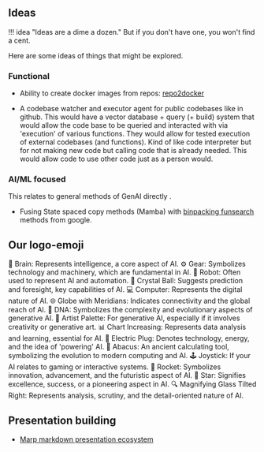 ## Ideas

!!! idea "Ideas are a dime a dozen."
    But if you don't have one, you won't find a cent.

Here are some ideas of things that might be explored. 

### Functional

* Ability to create docker images from repos: [repo2docker](https://github.com/jupyterhub/repo2docker)

* A codebase watcher and executor agent for public codebases like in github. This would have a vector database + query  (+ build) system that would allow the code base to be queried and interacted with via 'execution' of various functions.  They would allow for tested execution of external codebases (and functions). Kind of like code interpreter but for not making new code but calling code that is already needed. This would allow code to use other code just as a person would.

### AI/ML focused

This relates to general methods of GenAI directly .

* Fusing State spaced copy methods (Mamba) with [binpacking funsearch](https://deepmind.google/discover/blog/funsearch-making-new-discoveries-in-mathematical-sciences-using-large-language-models/) methods from google. 

## Our logo-emoji

🧠 Brain: Represents intelligence, a core aspect of AI.
⚙️ Gear: Symbolizes technology and machinery, which are fundamental in AI.
🤖 Robot: Often used to represent AI and automation.
🔮 Crystal Ball: Suggests prediction and foresight, key capabilities of AI.
💻 Computer: Represents the digital nature of AI.
🌐 Globe with Meridians: Indicates connectivity and the global reach of AI.
🧬 DNA: Symbolizes the complexity and evolutionary aspects of generative AI.
🎨 Artist Palette: For generative AI, especially if it involves creativity or generative art.
📊 Chart Increasing: Represents data analysis and learning, essential for AI.
🔌 Electric Plug: Denotes technology, energy, and the idea of 'powering' AI.
🧮 Abacus: An ancient calculating tool, symbolizing the evolution to modern computing and AI.
🕹️ Joystick: If your AI relates to gaming or interactive systems.
🚀 Rocket: Symbolizes innovation, advancement, and the futuristic aspect of AI.
🌟 Star: Signifies excellence, success, or a pioneering aspect in AI.
🔍 Magnifying Glass Tilted Right: Represents analysis, scrutiny, and the detail-oriented nature of AI.

## Presentation building
- [Marp markdown presentation ecosystem](https://marp.app/)